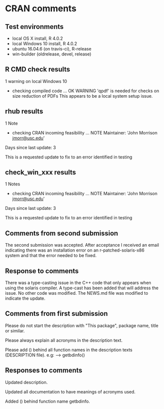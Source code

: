 CRAN comments
================

## Test environments
* local OS X install, R 4.0.2
* local Windows 10 install, R 4.0.2
* ubuntu 16.04.6 (on travis-ci), R-release
* win-builder (oldrelease, devel, release)

## R CMD check results
1 warning on local Windows 10
* checking compiled code ... OK
   WARNING
  'qpdf' is needed for checks on size reduction of PDFs
This appears to be a local system setup issue.

## rhub results
1 Note
* checking CRAN incoming feasibility ... NOTE
Maintainer: 'John Morrison <jmorr@usc.edu>'

Days since last update: 3

This is a requested update to fix to an error identified in testing

## check_win_xxx results
1 Notes
* checking CRAN incoming feasibility ... NOTE
Maintainer: 'John Morrison <jmorr@usc.edu>'

Days since last update: 3

This is a requested update to fix to an error identified in testing

## Comments from second submission

The second submission was accepted. After acceptance I received an email indicating there was an installation error on an r-patched-solaris-x86 system and that the error needed to be fixed.

## Response to comments

There was a type-casting issue in the C++ code that only appears
when using the solaris compiler. A type-cast has been added that will
address the issue. No other code was modified. The NEWS.md file
was modified to indicate the update.

## Comments from first submission

Please do not start the description with "This package", package name,
title or similar.

Please always explain all acronyms in the description text.

Please add () behind all function names in the description texts
(DESCRIPTION file). e.g: --> getbdinfo()

## Responses to comments

Updated description.

Updated all documentation to have meanings of acronyms used.

Added () behind function name getbdinfo.

